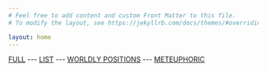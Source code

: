 ```yaml
---
# Feel free to add content and custom Front Matter to this file.
# To modify the layout, see https://jekyllrb.com/docs/themes/#overriding-theme-defaults

layout: home
---
```

[FULL](/full.markdown) --- [LIST](/index) --- [WORLDLY POSITIONS](/worldlypositions.markdown) --- [METEUPHORIC](meteuphoric.markdown)
